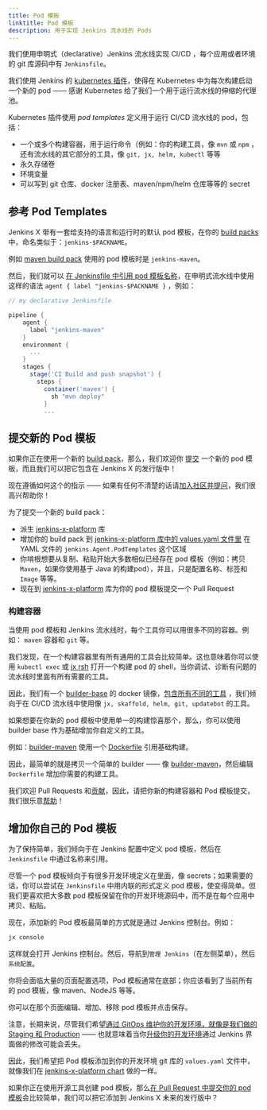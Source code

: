 ```yaml
---
title: Pod 模板
linktitle: Pod 模板
description: 用于实现 Jenkins 流水线的 Pods
---
```


我们使用申明式（declarative）Jenkins 流水线实现 CI/CD ，每个应用或者环境的 git 库源码中有 `Jenkinsfile`。

我们使用 Jenkins 的 [kubernetes 插件](https://github.com/jenkinsci/kubernetes-plugin)，使得在 Kubernetes 中为每次构建启动一个新的 pod —— 感谢 Kubernetes 给了我们一个用于运行流水线的伸缩的代理池。

Kubernetes 插件使用 _pod templates_ 定义用于运行 CI/CD 流水线的 pod，包括：

* 一个或多个构建容器，用于运行命令（例如：你的构建工具，像 `mvn` 或 `npm` ，还有流水线的其它部分的工具，像 `git, jx, helm, kubectl` 等等
* 永久存储卷
* 环境变量
* 可以写到 git 仓库、docker 注册表、maven/npm/helm 仓库等等的 secret

## 参考 Pod Templates

Jenkins X 带有一套给支持的语言和运行时的默认 pod 模板，在你的 [build packs](/zh/architecture/build-packs)中，命名类似于：`jenkins-$PACKNAME`。

例如 [maven build pack](https://github.com/jenkins-x-buildpacks/jenkins-x-kubernetes/blob/master/packs/maven/) 使用的 pod 模板时是 `jenkins-maven`。

然后，我们就可以 [在 Jenkinsfile 中引用 pod 模板名称](https://github.com/jenkins-x-buildpacks/jenkins-x-kubernetes/blob/master/packs/maven/Jenkinsfile#L1-L4)，在申明式流水线中使用这样的语法 `agent { label "jenkins-$PACKNAME }` ，例如：

```groovy
// my declarative Jenkinsfile

pipeline {
    agent {
      label "jenkins-maven"
    }
    environment {
      ...
    }
    stages {
      stage('CI Build and push snapshot') {
        steps {
          container('maven') {
            sh "mvn deploy"
          }
          ...
```

## 提交新的 Pod 模板

如果你正在使用一个新的 [build pack](/zh/architecture/build-packs)，那么，我们欢迎你 [提交](/zh/docs/contributing/) 一个新的 pod 模板，而且我们可以把它包含在 Jenkins X 的发行版中！

现在遵循如何这个的指示 —— 如果有任何不清楚的话请[加入社区并提问](/zh/community/)，我们很高兴帮助你！

为了提交一个新的 build pack：

* 派生 [jenkins-x-platform](https://github.com/jenkins-x/jenkins-x-platform/) 库
* 增加你的 build pack 到 [jenkins-x-platform 库中的 values.yaml 文件里](https://github.com/jenkins-x/jenkins-x-platform/blob/master/values.yaml#L194-L431) 在 YAML 文件的 `jenkins.Agent.PodTemplates` 这个区域
* 你啃根想要从复制、粘贴开始大多数相似已经存在 pod 模板（例如：拷贝 `Maven`，如果你使用基于 Java 的构建pod），并且，只是配置名称、标签和 `Image` 等等。
* 现在到 [jenkins-x-platform](https://github.com/jenkins-x/jenkins-x-platform/) 库为你的 pod 模板提交一个 Pull Request

### 构建容器

当使用 pod 模板和 Jenkins 流水线时，每个工具你可以用很多不同的容器。例如： `maven` 容器和 `git` 等。

我们发现，在一个构建容器里有所有通用的工具会比较简单。这也意味着你可以使用 `kubectl exec` 或 [jx rsh](/commands/jx_rsh/) 打开一个构建 pod 的 shell，当你调试、诊断有问题的流水线时里面有所有需要的工具。

因此，我们有一个 [builder-base](https://github.com/jenkins-x/builder-base) 的 docker 镜像，[包含所有不同的工具](https://github.com/jenkins-x/builder-base/blob/master/Dockerfile#L21-L70) ，我们倾向于在 CI/CD 流水线中使用像 `jx, skaffold, helm, git, updatebot` 的工具。

如果想要在你新的 pod 模板中使用单一的构建惊喜那个，那么，你可以使用 builder base 作为基础增加你自定义的工具。

例如：[builder-maven](https://github.com/jenkins-x/builder-maven) 使用一个 [Dockerfile](https://github.com/jenkins-x/builder-maven/blob/master/Dockerfile#L1) 引用基础构建。

因此，最简单的就是拷贝一个简单的 builder —— 像 [builder-maven](https://github.com/jenkins-x/builder-maven)，然后编辑 `Dockerfile` 增加你需要的构建工具。

我们欢迎 Pull Requests 和[贡献](/zh/docs/contributing/)，因此，请把你新的构建容器和 Pod 模板提交，我们很乐意[帮助](/zh/docs/contributing/)！

## 增加你自己的 Pod 模板

为了保持简单，我们倾向于在 Jenkins 配置中定义 pod 模板，然后在 `Jenkinsfile` 中通过名称来引用。

尽管一个 pod 模板倾向于有很多开发环境定义在里面，像 secrets；如果需要的话，你可以尝试在 `Jenkinsfile` 中用内联的形式定义 pod 模板，使变得简单。但我们更喜欢把大多数 pod 模板保留在你的开发环境源码中，而不是在每个应用中拷贝、粘贴。

现在，添加新的 Pod 模板最简单的方式就是通过 Jenkins 控制台。例如：

```sh
jx console
```

这样就会打开 Jenkins 控制台。然后，导航到`管理 Jenkins`（在左侧菜单），然后`系统配置`。

你将会面临大量的页面配置选项，Pod 模板通常在底部；你应该看到了当前所有的 pod 模板，像 maven、NodeJS 等等。

你可以在那个页面编辑、增加、移除 pod 模板并点击保存。

注意，长期来说，尽管我们希望[通过 GitOps 维护你的开发环境，就像是我们做的 Staging 和 Production](https://github.com/jenkins-x/jx/issues/604) —— 也就意味着当你[升级你的开发环境](/commands/deprecation/)通过 Jenkins 界面做的修改可能会丢失。

因此，我们希望把 Pod 模板添加到你的开发环境 git 库的 `values.yaml` 文件中，就像我们在 [jenkins-x-platform chart](https://github.com/jenkins-x/jenkins-x-platform/blob/master/values.yaml#L194-L431) 做的一样。

如果你正在使用开源工具创建 pod 模板，那么[在 Pull Request 中提交你的 pod 模板](#submitting-new-pod-templates)会比较简单，我们可以把它添加到 Jenkins X 未来的发行版中？
